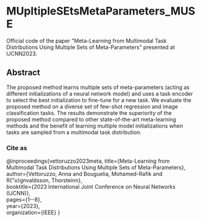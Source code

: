 # MUpltipleSEtsMetaParameters_MUSE
Official code of the paper "Meta-Learning from Multimodal Task Distributions Using Multiple Sets of Meta-Parameters" presented at IJCNN2023.

## Abstract
The proposed method learns multiple sets of meta-parameters (acting as different initializations of a neural network model) and uses a task encoder to select the best initialization to fine-tune for a new task.
We evaluate the proposed method on a diverse set of few-shot regression and image classification tasks. The results demonstrate the superiority of the proposed method compared to other state-of-the-art meta-learning methods and the benefit of learning multiple model initializations when tasks are sampled from a multimodal task distribution.

### Cite as
@inproceedings{vettoruzzo2023meta,
  title={Meta-Learning from Multimodal Task Distributions Using Multiple Sets of Meta-Parameters},  
  author={Vettoruzzo, Anna and Bouguelia, Mohamed-Rafik and R{\"o}gnvaldsson, Thorsteinn},  
  booktitle={2023 International Joint Conference on Neural Networks (IJCNN)},  
  pages={1--8},  
  year={2023},  
  organization={IEEE}
}
